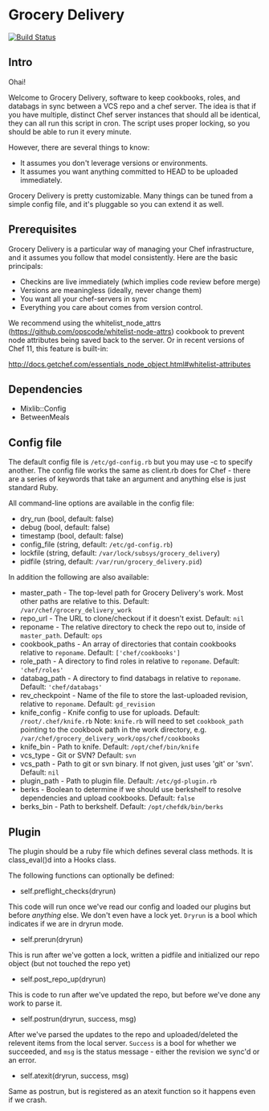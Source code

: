 # Grocery Delivery

[![Build Status](https://travis-ci.org/facebook/grocery-delivery.svg)](http://travis-ci.org/facebook/grocery-delivery)

## Intro
Ohai!

Welcome to Grocery Delivery, software to keep cookbooks, roles, and databags in
sync between a VCS repo and a chef server. The idea is that if you have
multiple, distinct Chef server instances that should all be identical, they can
all run this script in cron. The script uses proper locking, so you should be
able to run it every minute.

However, there are several things to know:
* It assumes you don't leverage versions or environments.
* It assumes you want anything committed to HEAD to be uploaded immediately.

Grocery Delivery is pretty customizable. Many things can be tuned from a simple
config file, and it's pluggable so you can extend it as well.

## Prerequisites

Grocery Delivery is a particular way of managing your Chef infrastructure,
and it assumes you follow that model consistently. Here are the basic
principals:

* Checkins are live immediately (which implies code review before merge)
* Versions are meaningless (ideally, never change them)
* You want all your chef-servers in sync
* Everything you care about comes from version control.

We recommend using the whitelist_node_attrs
(https://github.com/opscode/whitelist-node-attrs) cookbook to prevent node
attributes being saved back to the server. Or in recent versions of Chef 11,
this feature is built-in:

http://docs.getchef.com/essentials_node_object.html#whitelist-attributes

## Dependencies

* Mixlib::Config
* BetweenMeals

## Config file

The default config file is `/etc/gd-config.rb` but you may use -c to specify
another. The config file works the same as client.rb does for Chef - there
are a series of keywords that take an argument and anything else is just
standard Ruby.

All command-line options are available in the config file:
* dry_run (bool, default: false)
* debug (bool, default: false)
* timestamp (bool, default: false)
* config_file (string, default: `/etc/gd-config.rb`)
* lockfile (string, default: `/var/lock/subsys/grocery_delivery`)
* pidfile (string, default: `/var/run/grocery_delivery.pid`)

In addition the following are also available:
* master_path - The top-level path for Grocery Delivery's work. Most other
  paths are relative to this. Default: `/var/chef/grocery_delivery_work`
* repo_url - The URL to clone/checkout if it doesn't exist. Default: `nil`
* reponame - The relative directory to check the repo out to, inside of
  `master_path`. Default: `ops`
* cookbook_paths - An array of directories that contain cookbooks relative to
  `reponame`. Default: `['chef/cookbooks']`
* role_path - A directory to find roles in relative to `reponame`. Default:
  `'chef/roles'`
* databag_path - A directory to find databags in relative to `reponame`.
  Default: `'chef/databags'`
* rev_checkpoint - Name of the file to store the last-uploaded revision,
  relative to `reponame`. Default: `gd_revision`
* knife_config - Knife config to use for uploads. Default:
  `/root/.chef/knife.rb`
  Note: `knife.rb` will need to set `cookbook_path` pointing to the cookbook
  path in the work directory,
  e.g. `/var/chef/grocery_delivery_work/ops/chef/cookbooks`
* knife_bin - Path to knife. Default: `/opt/chef/bin/knife`
* vcs_type - Git or SVN? Default: `svn`
* vcs_path - Path to git or svn binary. If not given, just uses 'git' or 'svn'.
  Default: `nil`
* plugin_path - Path to plugin file. Default: `/etc/gd-plugin.rb`
* berks - Boolean to determine if we should use berkshelf to resolve
  dependencies and upload cookbooks. Default: `false`
* berks_bin - Path to berkshelf. Default: `/opt/chefdk/bin/berks`

## Plugin

The plugin should be a ruby file which defines several class methods. It is
class_eval()d into a Hooks class.

The following functions can optionally be defined:

* self.preflight_checks(dryrun)

This code will run once we've read our config and loaded our plugins but before
*anything* else. We don't even have a lock yet. `Dryrun` is a bool which
indicates if we are in dryrun mode.

* self.prerun(dryrun)

This is run after we've gotten a lock, written a pidfile and initialized our
repo object (but not touched the repo yet)

* self.post_repo_up(dryrun)

This is code to run after we've updated the repo, but before we've done any work
to parse it.

* self.postrun(dryrun, success, msg)

After we've parsed the updates to the repo and uploaded/deleted the relevent
items from the local server. `Success` is a bool for whether we succeeded, and
`msg` is the status message - either the revision we sync'd or an error.

* self.atexit(dryrun, success, msg)

Same as postrun, but is registered as an atexit function so it happens even
if we crash.
